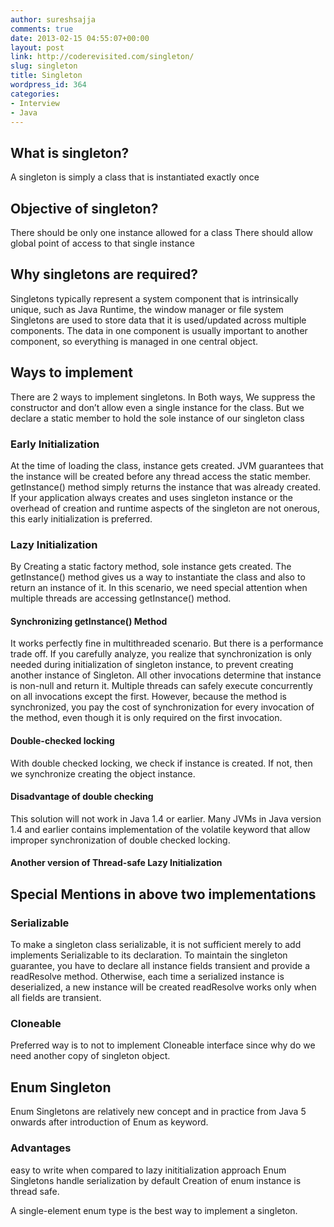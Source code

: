 ```yaml
---
author: sureshsajja
comments: true
date: 2013-02-15 04:55:07+00:00
layout: post
link: http://coderevisited.com/singleton/
slug: singleton
title: Singleton
wordpress_id: 364
categories:
- Interview
- Java
---
```


## What is singleton?


A singleton is simply a class that is instantiated exactly once



## Objective of singleton?


There should be only one instance allowed for a class
There should allow global point of access to that single instance



## Why singletons are required?


Singletons typically represent a system component that is intrinsically unique, such as Java Runtime, the window manager or file system
Singletons are used to store data that it is used/updated across multiple components. The data in one component is usually important to another component, so everything is managed in one central object.



## Ways to implement


There are 2 ways to implement singletons. In Both ways, We suppress the constructor and don’t allow even a single instance for the class. But we declare a static member to hold the sole instance of our singleton class



### Early Initialization 


At the time of loading the class, instance gets created. JVM guarantees that the instance will be created before any thread access the static member. getInstance() method simply returns the instance that was already created.
If your application always creates and uses singleton instance or the overhead of creation and runtime aspects of the singleton are not onerous, this early initialization is preferred.

 
 








### Lazy Initialization 


 
 




By Creating a static factory method, sole instance gets created. The getInstance() method gives us a way to instantiate the class and also to return an instance of it.
In this scenario, we need special attention when multiple threads are accessing getInstance() method.



#### Synchronizing getInstance() Method


 





It works perfectly fine in multithreaded scenario. But there is a performance trade off. If you carefully analyze, you realize that synchronization is only needed during initialization of singleton instance, to prevent creating another instance of Singleton. All other invocations determine that instance is non-null and return it. Multiple threads can safely execute concurrently on all invocations except the first. However, because the method is synchronized, you pay the cost of synchronization for every invocation of the method, even though it is only required on the first invocation.



#### Double-checked locking


 




With double checked locking, we check if instance is created. If not, then we synchronize creating the object instance.



#### Disadvantage of double checking


This solution will not work in Java 1.4 or earlier. Many JVMs in Java version 1.4 and earlier contains implementation of the volatile keyword that allow improper synchronization of double checked locking.



#### Another version of Thread-safe Lazy Initialization


 







## Special Mentions in above two implementations




### Serializable


To make a singleton class serializable, it is not sufficient merely to add implements Serializable to its declaration. To maintain the singleton guarantee, you have to declare all instance fields transient and provide a readResolve method. Otherwise, each time a serialized instance is deserialized, a new instance will be created
readResolve works only when all fields are transient.



### Cloneable


Preferred way is to not to implement Cloneable interface since why do we need another copy of singleton object.



## Enum Singleton


Enum Singletons are relatively new concept and in practice from Java 5 onwards after introduction of Enum as keyword.



### Advantages


easy to write when compared to lazy inititialization approach
Enum Singletons handle serialization by default
Creation of enum instance is thread safe.

 
 





A single-element enum type is the best way to implement a singleton.
